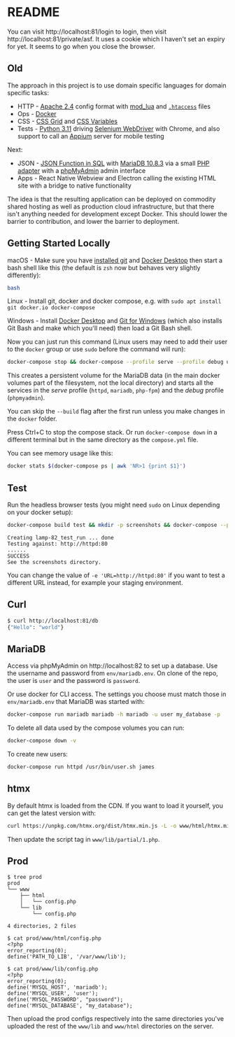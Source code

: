 # README

You can visit http://localhost:81/login to login, then visit http://localhost:81/private/asf. It uses a cookie which I haven't set an expiry for yet. It seems to go when you close the browser.


## Old


The approach in this project is to use domain specific languages for domain specific tasks:

* HTTP - [Apache 2.4](https://httpd.apache.org/docs/2.4/) config format with [mod_lua](https://httpd.apache.org/docs/2.4/mod/mod_lua.html) and [`.htaccess`](https://httpd.apache.org/docs/2.4/howto/htaccess.html) files
* Ops - [Docker](https://www.docker.com/products/docker-desktop/)
* CSS - [CSS Grid](https://developer.mozilla.org/en-US/docs/Web/CSS/CSS_grid_layout) and [CSS Variables](https://developer.mozilla.org/en-US/docs/Web/CSS/Using_CSS_custom_properties)
* Tests - [Python 3.11](http://python.org) driving [Selenium WebDriver](https://selenium-python.readthedocs.io/) with Chrome, and also support to call an [Appium](http://appium.io/docs/en/2.4/) server for mobile testing

Next:

* JSON - [JSON Function in SQL](https://mariadb.com/kb/en/json-functions/) with [MariaDB 10.8.3](https://mariadb.com/kb/en/documentation/) via a small [PHP adapter](code/db.php) with a [phpMyAdmin](https://www.phpmyadmin.net/) admin interface
* Apps - React Native Webview and Electron calling the existing HTML site with a bridge to native functionality

The idea is that the resulting application can be deployed on commodity shared hosting as well as production cloud infrastructure, but that there isn't anything needed for development except Docker. This should lower the barrier to contribution, and lower the barrier to deployment.

## Getting Started Locally

macOS - Make sure you have [installed git](https://git-scm.com/book/en/v2/Getting-Started-Installing-Git) and [Docker Desktop](https://www.docker.com/products/docker-desktop/) then start a bash shell like this (the default is `zsh` now but behaves very slightly differently):

```sh
bash
```

Linux - Install git, docker and docker compose, e.g. with `sudo apt install git docker.io docker-compose`

Windows - Install [Docker Desktop](https://www.docker.com/products/docker-desktop/) and [Git for Windows](https://github.com/git-for-windows/git) (which also installs Git Bash and make which you'll need) then load a Git Bash shell.

Now you can just run this command (Linux users may need to add their user to the `docker` group or use `sudo` before the command will run):

```sh
docker-compose stop && docker-compose --profile serve --profile debug up --remove-orphans --build
```

This creates a persistent volume for the MariaDB data (in the main docker volumes part of the filesystem, not the local directory) and starts all the services in the *serve* profile (`httpd`, `mariadb`, `php-fpm`) and the *debug* profile (`phpmyadmin`).

You can skip the `--build` flag after the first run unless you make changes in the `docker` folder.

Press Ctrl+C to stop the compose stack. Or run `docker-compose down` in a different terminal but in the same directory as the `compose.yml` file.

You can see memory usage like this:

```sh
docker stats $(docker-compose ps | awk 'NR>1 {print $1}')
```

## Test

Run the headless browser tests (you might need `sudo` on Linux depending on your docker setup):

```sh
docker-compose build test && mkdir -p screenshots && docker-compose --profile test run --user $(id -u) -e 'URL=http://httpd:80' test
```
```
Creating lamp-82_test_run ... done
Testing against: http://httpd:80
......
SUCCESS
See the screenshots directory.
```

You can change the value of `-e 'URL=http://httpd:80'` if you want to test a different URL instead, for example your staging environment.

## Curl

```sh
$ curl http://localhost:81/db
{"Hello": "world"}
```

## MariaDB

Access via phpMyAdmin on http://localhost:82 to set up a database. Use the username and password from `env/mariadb.env`. On clone of the repo, the user is `user` and the password is `password`.

Or use docker for CLI access. The settings you choose must match those in `env/mariadb.env` that MariaDB was started with:

```sh
docker-compose run mariadb mariadb -h mariadb -u user my_database -p
```

To delete all data used by the compose volumes you can run:

```sh
docker-compose down -v
```

To create new users:

```sh
docker-compose run httpd /usr/bin/user.sh james
```

## htmx

By default htmx is loaded from the CDN. If you want to load it yourself, you can get the latest version with:

```sh
curl https://unpkg.com/htmx.org/dist/htmx.min.js -L -o www/html/htmx.min.js
```

Then update the script tag in `www/lib/partial/1.php`.

## Prod

```
$ tree prod
prod
└── www
    ├── html
    │   └── config.php
    └── lib
        └── config.php

4 directories, 2 files
```
```
$ cat prod/www/html/config.php
<?php
error_reporting(0);
define('PATH_TO_LIB', '/var/www/lib');
```

```
$ cat prod/www/lib/config.php
<?php
error_reporting(0);
define('MYSQL_HOST', 'mariadb');
define('MYSQL_USER', 'user');
define('MYSQL_PASSWORD', "password");
define('MYSQL_DATABASE', "my_database");
```

Then upload the prod configs respectively into the same directories you've uploaded the rest of the `www/lib` and `www/html` directories on the server.
